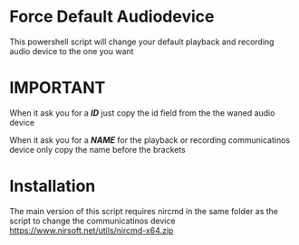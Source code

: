 # Force Default Audiodevice
This powershell script will change your default playback and recording audio device to the one you want

# IMPORTANT
When it ask you for a ***ID*** just copy the id field from the the waned audio device

When it ask you for a ***NAME*** for the playback or recording communicatinos device only copy the name before the brackets

# Installation
The main version of this script requires nircmd in the same folder as the script to change the communicatinos device
https://www.nirsoft.net/utils/nircmd-x64.zip

